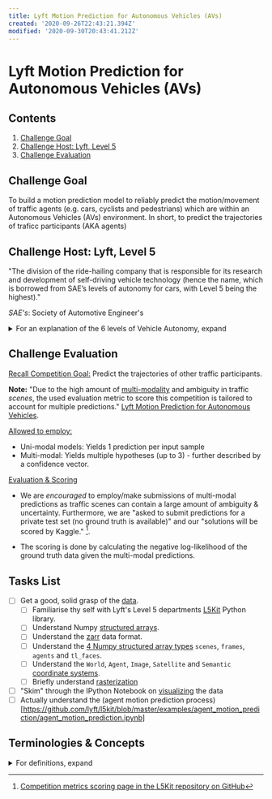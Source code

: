 ```yaml
---
title: Lyft Motion Prediction for Autonomous Vehicles (AVs)
created: '2020-09-26T22:43:21.394Z'
modified: '2020-09-30T20:43:41.212Z'
---
```


# Lyft Motion Prediction for Autonomous Vehicles (AVs)

## Contents
1. [Challenge Goal](#challenge_goal)
2. [Challenge Host: Lyft, Level 5](#challenge_host)
3. [Challenge Evaluation](#challenge_eval)

<!--- Challenge Goal Challenge Goal Challenge Goal  Challenge Goal  Challenge Goal -->

## Challenge Goal   <a name="challenge_goal"></a>
To build a motion prediction model to reliably predict the motion/movement of traffic agents (e.g. cars, cyclists and pedestrians) which are within an Autonomous Vehicles (AVs) environment. In short, to predict the trajectories of traficc participants (AKA agents)

<!--- Challenge Host Challenge Host Challenge Host  Challenge Host  Challenge Host -->

## Challenge Host: Lyft, Level 5     <a name="challenge_host"></a>
"The division of the ride-hailing company that is responsible for its research and development of self-driving vehicle technology (hence the name, which is borrowed from SAE’s levels of autonomy for cars, with Level 5 being the highest)."    

*SAE's*: Society of Automotive Engineer's   
<details>
<summary>For an explanation of the 6 levels of Vehicle Autonomy, expand</summary>

    - The 6 levels of Vehicle Autonomy Explained:
      - Level 0 (No Driving Automation): Manually controlled
      - Level 1 (Driver Assistance): Vehicle features a single system for driver assistance, e.g. (adaptive) cruise control. Is the lowest level of automation.
      - Level 2 (Partial Driving Automation): Means "Advanced Driver Assistance Systems" (ADAS). Tesla Autopilot and GM's, Cadillac Super Cruise systems both qualify as Level 2.
      - Level 3 (Conditional Driving Automation): Vehicles having "environmental detection" & informed decision making capabilities, e.g. accelerating past a slow-moving car. Still requires the full alertness of the driver for overriding/intervention purposes!
      - Level 4 (High Driving Automation): Key difference from Level 3 is that Level 4 AVs do not require the full alterness the driver. Level 4 AVs can operate fully in self-driving/autopilot mode b/c Level 4 AVs are capable of intervening in the event of a, e.g. potential collision or system failure. Laws, rules & regulations impose geofences (designated zones permitted for AVs) on Level 4 AVs. Most Level 4 vehicles in existence are geared toward ridesharing. Examples are:
        - NAVYA, French, builds & sells electrically powered Level 4 shuttles & cabs.
        - Alphabet's Waymo, U.S.
        - Magna, Canada
        - Volvo and Baidu strategic partnership       
        
      - Level 5 (Full Driving Automation): AVs which do not require human attention/alertness as Level 5 AVs won't even have steering wheels or acceleration/braking pedals. Level 5 AVs are free from geofencing. 
</details>

<!-- Challenge Evaluation  Challenge Evaluation  Challenge Evaluation  Challenge Evaluation  Challenge Evaluation -->


## Challenge Evaluation    <a name="challenge_eval"></a>
<ins> Recall Competition Goal:</ins> Predict the trajectories of other traffic participants.    

**Note:** "Due to the high amount of [multi-modality](https://arxiv.org/pdf/1705.09406.pdf "Multimodal Machine Learning:
A Survey and Taxonomy") and ambiguity in traffic *scenes*, the used evaluation metric to score this competition is tailored to account for multiple predictions." [Lyft Motion Prediction for Autonomous Vehicles](https://www.kaggle.com/c/lyft-motion-prediction-autonomous-vehicles/overview/evaluationm "Evaluation Page").   

<ins>Allowed to employ:</ins>
  - Uni-modal models: Yields 1 prediction per input sample
  - Multi-modal: Yields multiple hypotheses (up to 3) - further described by a confidence vector.   

<ins>Evaluation & Scoring</ins>

<!--- > **Note:** We are *encouraged* to employ/make submissions of multi-modal predictions as traffic scenes can contain a large amount of ambiguity & uncertainty. Furthermore, we are "asked to submit predictions for a private test set (no ground truth is available)" and our "solutions will be scored by Kaggle." [^1]. --->

- We are *encouraged* to employ/make submissions of multi-modal predictions as traffic scenes can contain a large amount of ambiguity & uncertainty. Furthermore, we are "asked to submit predictions for a private test set (no ground truth is available)" and our "solutions will be scored by Kaggle." [^1].

- The scoring is done by calculating the negative log-likelihood of the ground truth data given the multi-modal predictions.    


## Tasks List

- [ ] Get a good, solid grasp of the [data](https://www.kaggle.com/c/lyft-motion-prediction-autonomous-vehicles/data).
    - [ ] Familiarise thy self with Lyft's Level 5 departments [L5Kit](https://github.com/lyft/l5kit) Python library.  
    - [ ] Understand Numpy [structured arrays](https://numpy.org/doc/stable/user/basics.rec.html). 
    - [ ] Understand the [zarr](https://zarr.readthedocs.io/en/stable/) data format.
    - [ ] Understand the [4 Numpy structured array types](https://github.com/lyft/l5kit/blob/master/data_format.md) `scenes`, `frames`, `agents` and `tl_faces`.
    - [ ] Understand the `World`, `Agent`, `Image`, `Satellite` and `Semantic` [coordinate systems](https://github.com/lyft/l5kit/blob/master/coords_systems.md).
    - [ ] Briefly understand [rasterization](https://en.wikipedia.org/wiki/Rasterisation)
- [ ] "Skim" through the IPython Notebook on [visualizing](https://github.com/lyft/l5kit/blob/master/examples/visualisation/visualise_data.ipynb) the data
- [ ] Actually understand the (agent motion prediction process)[https://github.com/lyft/l5kit/blob/master/examples/agent_motion_prediction/agent_motion_prediction.ipynb]

## Terminologies & Concepts

<details>
<summary>For definitions, expand</summary>

- *Uni-modal*: In statistics, a unimodal (probability) distributioon is a (prob) distribution possesing a single unique *mode*, which, in this context, may refer to any peak (highest value) in the distribution.     

- *Mode*: Is the most commonly/frequently occuring value/number in a dataset. In the context of   
discrete random variables (DRV) & discrete probability distributions (DPD), the mode of a RDV, X, is the  
value, x, at which the probability mass function, PMF, of the DRV X, attains its maximum value. In short, the mode is the value that is most likely to be sampled. Lastly, numerical value of the mean (AKA expectation) parameter, $\mu$, and median, of a Normal (AKA Gaussian) (probability) distribution (NPD or GPD), are both also the same as the mode of a normal prob dist.    

- *Multi-modal*: In general, a multi-modal (probability) distribution is a probability distribution with two (bimodal dist) or more different modes. These modes appear as distinct peaks (local maximas) in a probability density function (PDF).

- *Rasterization*: The conversion/transformation process from (raw) data in vector graphic format to raster image AKA multi-channel image, e.g. an RGB image displayed on your screen 
</details>












[^1]: [Competition metrics scoring page in the L5Kit repository on GitHub](https://github.com/lyft/l5kit/blob/master/competition.md)




















































